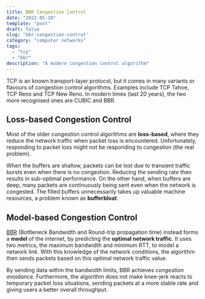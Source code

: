 ```yaml
---
title: BBR Congestion Control
date: "2022-05-10"
template: "post"
draft: false
slug: "bbr-congestion-control"
category: "computer networks"
tags:
  - "tcp"
  - "bbr"
description: "A modern congestion control algorithm"
---
```


TCP is an known transport-layer protocol, but it comes in many variants or flavours of congestion control algorithms. Examples include TCP Tahoe, TCP Reno and TCP New Reno. In modern times (last 20 years), the two more recognised ones are CUBIC and BBR.

## Loss-based Congestion Control

Most of the older congestion control algorithms are **loss-based**, where they reduce the network traffic when packet loss is encountered. Unfortunately, responding to packet loss might not be responding to congestion (the real problem). 

When the buffers are shallow, packets can be lost due to transient traffic bursts even when there is no congestion. Reducing the sending rate then results in sub-optimal performance. On the other hand, when buffers are deep, many packets are continuously being sent even when the network is congested. The filled buffers unnecessarily takes up valuable machine resources, a problem known as **bufferbloat**.

## Model-based Congestion Control

[BBR](https://github.com/google/bbr) (Bottleneck Bandwidth and Round-trip propagation time) instead forms a **model** of the internet, by predicting the **optimal network traffic**. It uses two metrics, the maximum bandwidth and minimum RTT, to model a network link. With this knowledge of the network conditions, the algorithm then sends packets based on this optimal network traffic value. 

By sending data within the bandwidth limits, BBR achieves *congestion avoidance*. Furthermore, the algorithm does not make knee-jerk reacts to temporary packet loss situations, sending packets at a more stable rate and giving users a better overall throughput.








